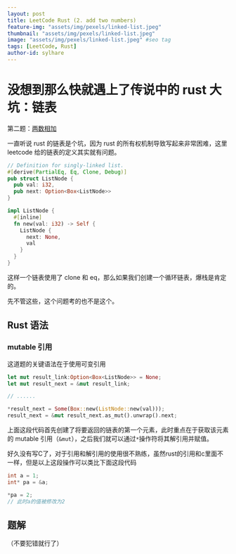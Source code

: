 ```yaml
---
layout: post
title: LeetCode Rust (2. add two numbers)
feature-img: "assets/img/pexels/linked-list.jpeg"
thumbnail: "assets/img/pexels/linked-list.jpeg"
image: "assets/img/pexels/linked-list.jpeg" #seo tag
tags: [LeetCode, Rust]
author-id: sylhare
---
```


# 没想到那么快就遇上了传说中的 rust 大坑：链表

第二题：[两数相加](https://leetcode-cn.com/problems/add-two-numbers)

一直听说 rust 的链表是个坑，因为 rust 的所有权机制导致写起来非常困难，这里 leetcode 给的链表的定义其实就有问题。

```rust
// Definition for singly-linked list.
#[derive(PartialEq, Eq, Clone, Debug)]
pub struct ListNode {
  pub val: i32,
  pub next: Option<Box<ListNode>>
}

impl ListNode {
  #[inline]
  fn new(val: i32) -> Self {
    ListNode {
      next: None,
      val
    }
  }
}
```

这样一个链表使用了 clone 和 eq，那么如果我们创建一个循环链表，爆栈是肯定的。

先不管这些，这个问题考的也不是这个。

## Rust 语法

### mutable 引用

这道题的关键语法在于使用可变引用

```rust
let mut result_link:Option<Box<ListNode>> = None;
let mut result_next = &mut result_link;

// ......

*result_next = Some(Box::new(ListNode::new(val)));
result_next = &mut result_next.as_mut().unwrap().next;
```

上面这段代码首先创建了将要返回的链表的第一个元素，此时重点在于获取该元素的 mutable 引用（`&mut`），之后我们就可以通过`*`操作符将其解引用并赋值。

好久没有写C了，对于引用和解引用的使用很不熟练，虽然rust的引用和c里面不一样，但是以上这段操作可以类比下面这段代码

```c
int a = 1;
int* pa = &a;

*pa = 2;
// 此时a的值被修改为2
```

## 题解

（不要犯错就行了）
